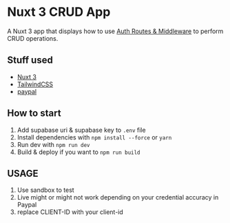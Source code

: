 # Nuxt 3 CRUD App

A Nuxt 3 app that displays how to use [ Auth Routes & Middleware](https://v3.nuxtjs.org/guide/directory-structure/server) to perform CRUD operations.

## Stuff used

- [Nuxt 3](https://v3.nuxtjs.org)
- [TailwindCSS](https://tailwindcss.com/)
- [paypal](https://developer.paypal.com/)

## How to start

1. Add supabase uri & supabase key to `.env` file
1. Install dependencies with `npm install --force` or `yarn`
1. Run dev with `npm run dev`
1. Build & deploy if you want to `npm run build`

## USAGE

1. Use sandbox to test 
1. Live might or might not work depending on your credential accuracy in Paypal
1. replace CLIENT-ID with your client-id

